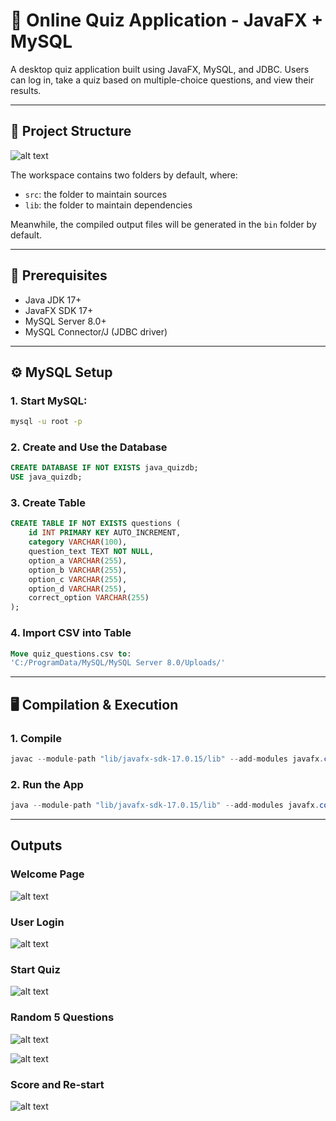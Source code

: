 # 🧠 Online Quiz Application - JavaFX + MySQL

A desktop quiz application built using JavaFX, MySQL, and JDBC. Users can log in, take a quiz based on multiple-choice questions, and view their results.

---

## 📁 Project Structure

![alt text](image-6.png)

The workspace contains two folders by default, where:

- `src`: the folder to maintain sources
- `lib`: the folder to maintain dependencies

Meanwhile, the compiled output files will be generated in the `bin` folder by default.

---

## 🔧 Prerequisites

- Java JDK 17+
- JavaFX SDK 17+
- MySQL Server 8.0+
- MySQL Connector/J (JDBC driver)

---

## ⚙️ MySQL Setup

### 1. Start MySQL:

```bash
mysql -u root -p

```

### 2. Create and Use the Database
```sql
CREATE DATABASE IF NOT EXISTS java_quizdb;
USE java_quizdb;

```
### 3. Create Table

```sql
CREATE TABLE IF NOT EXISTS questions (
    id INT PRIMARY KEY AUTO_INCREMENT,
    category VARCHAR(100),
    question_text TEXT NOT NULL,
    option_a VARCHAR(255),
    option_b VARCHAR(255),
    option_c VARCHAR(255),
    option_d VARCHAR(255),
    correct_option VARCHAR(255)
);

```

### 4. Import CSV into Table

```sql
Move quiz_questions.csv to:
'C:/ProgramData/MySQL/MySQL Server 8.0/Uploads/'
```

---

## 🖥️ Compilation & Execution

### 1. Compile

```java
javac --module-path "lib/javafx-sdk-17.0.15/lib" --add-modules javafx.controls,javafx.fxml -d out src/*.java

```

### 2. Run the App

```java
java --module-path "lib/javafx-sdk-17.0.15/lib" --add-modules javafx.controls,javafx.fxml -cp out App

```
---
## Outputs

### Welcome Page
![alt text](image.png)

### User Login
![alt text](image-1.png)

### Start Quiz
![alt text](image-2.png)

### Random 5 Questions
![alt text](image-3.png)

![alt text](image-4.png)

### Score and Re-start
![alt text](image-5.png)
